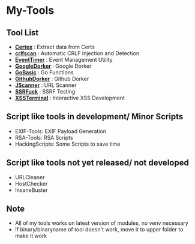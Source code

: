 # My-Tools
## Tool List
* **[Certex](https://github.com/machinexa2/Certex)** : Extract data from Certs
* **[crlfscan](https://github.com/machinexa2/crlfscan)** : Automatic CRLF Injection and Detection
* **[EventTimer](https://github.com/machinexa2/EventTimer)** : Event Management Utility
* **[GoogleDorker](https://github.com/machinexa2/GoogleDorker)** : Google Dorker
* **[GoBasic](https://github.com/machinexa2/GoBasic)** : Go Functions
* **[GithubDorker](https://github.com/machinexa2/GithubDorker)** : Github Dorker
* **[JScanner](https://github.com/machinexa2/JScanner)** : URL Scanner
* **[SSRFuck](https://github.com/machinexa2/SSRFuck)** : SSRF Testing
* **[XSSTerminal](https://github.com/machinexa2/XSSTerminal)** : Interactive XSS Development

## Script like tools in development/ Minor Scripts
* EXIF-Tools: EXIF Payload Generation  
* RSA-Tools: RSA Scripts  
* HackingScripts: Some Scripts to save time
 
## Script like tools not yet released/ not developed
* URLCleaner
* HostChecker
* InsaneBuster

## Note
* All of my tools works on latest version of modules, no venv necessary
* If binary/binaryname of tool doesn't work, move it to upper folder to make it work
